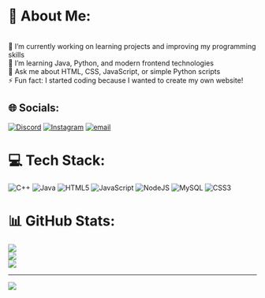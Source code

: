 # 💫 About Me:
<br>🔭 I’m currently working on learning projects and improving my programming skills<br>🌱 I’m learning Java, Python, and modern frontend technologies<br>💬 Ask me about HTML, CSS, JavaScript, or simple Python scripts<br>⚡ Fun fact: I started coding because I wanted to create my own website!


## 🌐 Socials:
[![Discord](https://img.shields.io/badge/Discord-%237289DA.svg?logo=discord&logoColor=white)](https://discord.gg/32175764) [![Instagram](https://img.shields.io/badge/Instagram-%23E4405F.svg?logo=Instagram&logoColor=white)](https://instagram.com/nurs_ltan_) [![email](https://img.shields.io/badge/Email-D14836?logo=gmail&logoColor=white)](mailto:Nseidahmatov@gmail.com) 

# 💻 Tech Stack:
![C++](https://img.shields.io/badge/c++-%2300599C.svg?style=for-the-badge&logo=c%2B%2B&logoColor=white) ![Java](https://img.shields.io/badge/java-%23ED8B00.svg?style=for-the-badge&logo=openjdk&logoColor=white) ![HTML5](https://img.shields.io/badge/html5-%23E34F26.svg?style=for-the-badge&logo=html5&logoColor=white) ![JavaScript](https://img.shields.io/badge/javascript-%23323330.svg?style=for-the-badge&logo=javascript&logoColor=%23F7DF1E) ![NodeJS](https://img.shields.io/badge/node.js-6DA55F?style=for-the-badge&logo=node.js&logoColor=white) ![MySQL](https://img.shields.io/badge/mysql-4479A1.svg?style=for-the-badge&logo=mysql&logoColor=white) ![CSS3](https://img.shields.io/badge/css3-%231572B6.svg?style=for-the-badge&logo=css3&logoColor=white)
# 📊 GitHub Stats:
![](https://github-readme-stats.vercel.app/api?username=nurik-ctrl-s&theme=dark&hide_border=false&include_all_commits=false&count_private=false)<br/>
![](https://nirzak-streak-stats.vercel.app/?user=nurik-ctrl-s&theme=dark&hide_border=false)<br/>
![](https://github-readme-stats.vercel.app/api/top-langs/?username=nurik-ctrl-s&theme=dark&hide_border=false&include_all_commits=false&count_private=false&layout=compact)

---
[![](https://visitcount.itsvg.in/api?id=nurik-ctrl-s&icon=0&color=0)](https://visitcount.itsvg.in)

<!-- Proudly created with GPRM ( https://gprm.itsvg.in ) -->
